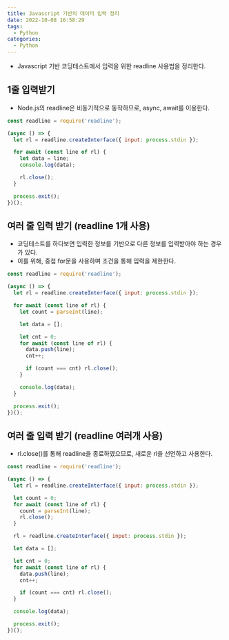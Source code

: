 ```yaml
---
title: Javascript 기반의 데이터 입력 정리
date: 2022-10-08 16:58:29
tags:
  - Python
categories:
  - Python
---
```


- Javascript 기반 코딩테스트에서 입력을 위한 readline 사용법을 정리한다.

## 1줄 입력받기

- Node.js의 readline은 비동기적으로 동작하므로, async, await를 이용한다.

```javascript
const readline = require('readline');

(async () => {
  let rl = readline.createInterface({ input: process.stdin });

  for await (const line of rl) {
    let data = line;
    console.log(data);

    rl.close();
  }

  process.exit();
})();
```

## 여러 줄 입력 받기 (readline 1개 사용)

- 코딩테스트를 하다보면 입력한 정보를 기반으로 다른 정보를 입력받아야 하는 경우가 있다.
- 이를 위해, 중첩 for문을 사용하며 조건을 통해 입력을 제한한다.

```javascript
const readline = require('readline');

(async () => {
  let rl = readline.createInterface({ input: process.stdin });

  for await (const line of rl) {
    let count = parseInt(line);

    let data = [];

    let cnt = 0;
    for await (const line of rl) {
      data.push(line);
      cnt++;

      if (count === cnt) rl.close();
    }

    console.log(data);
  }

  process.exit();
})();
```

## 여러 줄 입력 받기 (readline 여러개 사용)

- rl.close()를 통해 readline을 종료하였으므로, 새로운 rl을 선언하고 사용한다.

```javascript
const readline = require('readline');

(async () => {
  let rl = readline.createInterface({ input: process.stdin });

  let count = 0;
  for await (const line of rl) {
    count = parseInt(line);
    rl.close();
  }

  rl = readline.createInterface({ input: process.stdin });

  let data = [];

  let cnt = 0;
  for await (const line of rl) {
    data.push(line);
    cnt++;

    if (count === cnt) rl.close();
  }

  console.log(data);

  process.exit();
})();
```
